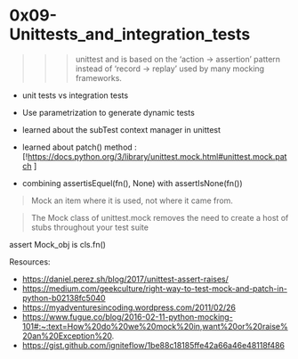 # 0x09-Unittests_and_integration_tests

>>>  unittest and is based on the ‘action -> assertion’ pattern instead of ‘record -> replay’ used by many mocking frameworks.

- unit tests vs integration tests
- Use parametrization to generate dynamic tests
- learned about the subTest context manager in unittest


- learned about patch() method : [!https://docs.python.org/3/library/unittest.mock.html#unittest.mock.patch ]
- combining assertisEquel(fn(), None) with assertIsNone(fn())

> Mock an item where it is used, not where it came from.

> The Mock class of unittest.mock removes the need to create a host of stubs throughout your test suite

> 

assert Mock_obj is cls.fn()


Resources:
- https://daniel.perez.sh/blog/2017/unittest-assert-raises/
- https://medium.com/geekculture/right-way-to-test-mock-and-patch-in-python-b02138fc5040
- https://myadventuresincoding.wordpress.com/2011/02/26
- https://www.fugue.co/blog/2016-02-11-python-mocking-101#:~:text=How%20do%20we%20mock%20in,want%20or%20raise%20an%20Exception%20.
- https://gist.github.com/igniteflow/1be88c18185ffe42a66a46e48118f486